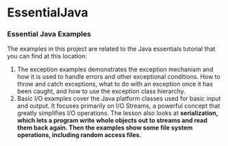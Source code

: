 # EssentialJava

<h3>Essential Java Examples</h3>
The examples in this project are related to the Java essentials tutorial that you can find at this location: 

<ol>
	<li>The exception examples demonstrates the exception mechanism and how it is used to handle errors and 
	other exceptional conditions. How to throw and catch exceptions, what to do with an exception once 
	it has been caught, and how to use the exception class hierarchy.</li>
	<li>Basic I/O examples cover the Java platform classes used for basic input and output. It focuses primarily 
	on I/O Streams, a powerful concept that greatly simplifies  I/O operations. The lesson also looks at 
	<b>serialization</a>, which lets a program write whole objects out to streams and read them back again. 
	Then the examples show some file system operations, including random access files. </li>
</ol>

